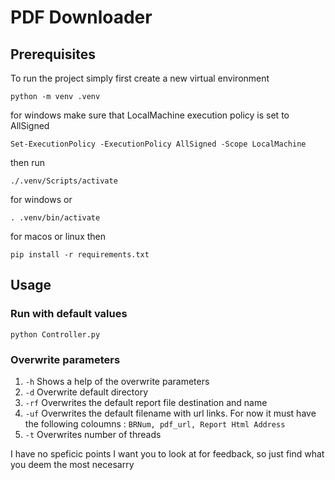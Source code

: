 # PDF Downloader

## Prerequisites
To run the project simply first create a new virtual environment
```
python -m venv .venv
```
for windows make sure that LocalMachine execution policy is set to AllSigned
```
Set-ExecutionPolicy -ExecutionPolicy AllSigned -Scope LocalMachine
```
then run
```
./.venv/Scripts/activate
```
for windows or
```
. .venv/bin/activate
```
for macos or linux
then
```
pip install -r requirements.txt
```

## Usage
### Run with default values
```
python Controller.py
```

### Overwrite parameters
1. ` -h ` Shows a help of the overwrite parameters
2. `-d` Overwrite default directory
3. `-rf` Overwrites the default report file destination and name
3. `-uf` Overwrites the default filename with url links. For now it must have the following coloumns : `BRNum, pdf_url, Report Html Address`
4. `-t` Overwrites number of threads


I have no speficic points I want you to look at for feedback, so just find what you deem the most necesarry
